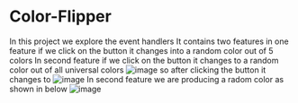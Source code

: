 # Color-Flipper
In this project we explore the event handlers 
It contains two features in one feature if we click on the button it changes into a random color out of 5 colors
In second feature if we click on the button it changes to a random color out of all universal colors
![image](https://user-images.githubusercontent.com/96620065/195258837-55149ba4-5279-4668-8493-1197383e1530.png)
so after clicking the button it changes to 
![image](https://user-images.githubusercontent.com/96620065/195258979-f989263f-05ea-4a10-a19b-9dff01519f98.png)
In second feature we are producing a radom color as shown in below
![image](https://user-images.githubusercontent.com/96620065/195259213-468bb5d2-9c3b-417e-b9cd-f32e3034ae6a.png)


